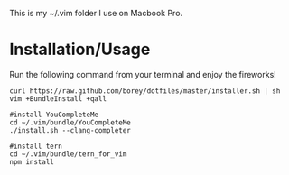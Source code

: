 This is my ~/.vim folder I use on Macbook Pro.

Installation/Usage
==================

Run the following command from your terminal and enjoy the fireworks!

    curl https://raw.github.com/borey/dotfiles/master/installer.sh | sh
    vim +BundleInstall +qall

    #install YouCompleteMe
    cd ~/.vim/bundle/YouCompleteMe
    ./install.sh --clang-completer

    #install tern
    cd ~/.vim/bundle/tern_for_vim
    npm install
